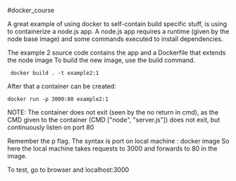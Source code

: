 #docker_course 

A great example of using docker to self-contain build specific stuff, is using to containerize a node.js app.
A node.js app requires a runtime (given by the node base image) and some commands executed to install dependencies.

The example 2 source code contains the app and a Dockerfile that extends the node image
To build the new image, use the build command.

```
 docker build . -t example2:1
```

After that a container can be created:

```
docker run -p 3000:80 example2:1

```

NOTE: The container does not exit (seen by the no return in cmd), as the CMD given to the container (CMD ["node", "server.js"]) does not exit, but continuously listen on port 80

Remember the p flag. The syntax is port on local machine : docker image
So here the local machine takes requests to 3000 and forwards to 80 in the image.

To test, go to browser and localhost:3000